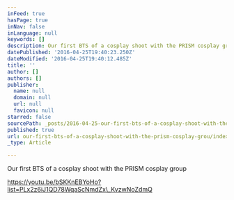 ```yaml
---
inFeed: true
hasPage: true
inNav: false
inLanguage: null
keywords: []
description: Our first BTS of a cosplay shoot with the PRISM cosplay group
datePublished: '2016-04-25T19:40:23.250Z'
dateModified: '2016-04-25T19:40:12.485Z'
title: ''
author: []
authors: []
publisher:
  name: null
  domain: null
  url: null
  favicon: null
starred: false
sourcePath: _posts/2016-04-25-our-first-bts-of-a-cosplay-shoot-with-the-prism-cosplay-grou.md
published: true
url: our-first-bts-of-a-cosplay-shoot-with-the-prism-cosplay-grou/index.html
_type: Article

---
```

Our first BTS of a cosplay shoot with the PRISM cosplay group

https://youtu.be/bSKKnEBYoHo?list=PLx2z6iJ1QD78WqaScNmdZx\_KvzwNoZdmQ